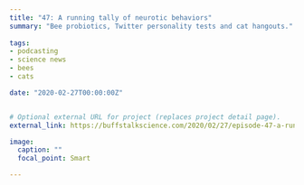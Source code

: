 ```yaml
---
title: "47: A running tally of neurotic behaviors"
summary: "Bee probiotics, Twitter personality tests and cat hangouts."
  
tags:
- podcasting
- science news
- bees
- cats

date: "2020-02-27T00:00:00Z"


# Optional external URL for project (replaces project detail page).
external_link: https://buffstalkscience.com/2020/02/27/episode-47-a-running-tally-of-neurotic-behaviors/

image:
  caption: ""
  focal_point: Smart

---
```

